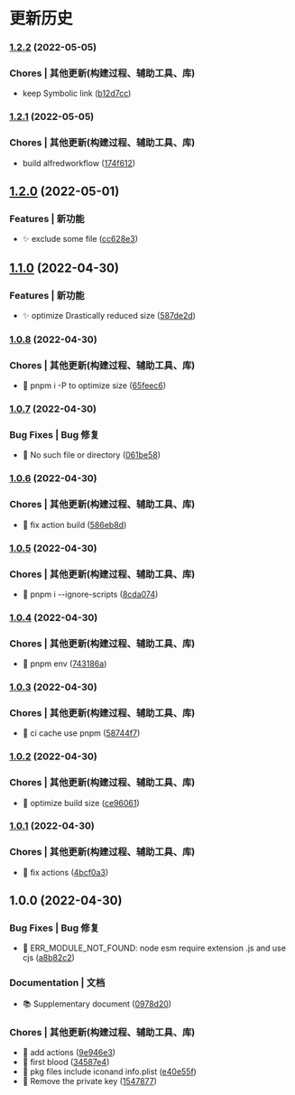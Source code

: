 # 更新历史 


### [1.2.2](https://github.com/daolou/alfred-adcode/compare/v1.2.1...v1.2.2) (2022-05-05)


### Chores | 其他更新(构建过程、辅助工具、库)

* keep Symbolic link ([b12d7cc](https://github.com/daolou/alfred-adcode/commit/b12d7ccdd42fea12f316663f9879317e1a4a3291))

### [1.2.1](https://github.com/daolou/alfred-adcode/compare/v1.2.0...v1.2.1) (2022-05-05)


### Chores | 其他更新(构建过程、辅助工具、库)

* build alfredworkflow ([174f612](https://github.com/daolou/alfred-adcode/commit/174f612be81a73a7b5183e070e639b4e7913b3ab))

## [1.2.0](https://github.com/daolou/alfred-adcode/compare/v1.1.0...v1.2.0) (2022-05-01)


### Features | 新功能

* ✨ exclude some file ([cc628e3](https://github.com/daolou/alfred-adcode/commit/cc628e3897ac4ebd471fdc1e606d077accdfeac3))

## [1.1.0](https://github.com/daolou/alfred-adcode/compare/v1.0.8...v1.1.0) (2022-04-30)


### Features | 新功能

* ✨ optimize Drastically reduced size ([587de2d](https://github.com/daolou/alfred-adcode/commit/587de2dd27699e44e3186359a448c26239f00b7e))

### [1.0.8](https://github.com/daolou/alfred-adcode/compare/v1.0.7...v1.0.8) (2022-04-30)


### Chores | 其他更新(构建过程、辅助工具、库)

* 🔧 pnpm i -P to optimize size ([65feec6](https://github.com/daolou/alfred-adcode/commit/65feec67db3fd89e70547d2f84c99bef65b5ad03))

### [1.0.7](https://github.com/daolou/alfred-adcode/compare/v1.0.6...v1.0.7) (2022-04-30)


### Bug Fixes | Bug 修复

* 🐛 No such file or directory ([061be58](https://github.com/daolou/alfred-adcode/commit/061be5805c059c7238f7f56042e8809164675b83))

### [1.0.6](https://github.com/daolou/alfred-adcode/compare/v1.0.5...v1.0.6) (2022-04-30)


### Chores | 其他更新(构建过程、辅助工具、库)

* 🔧 fix action build ([586eb8d](https://github.com/daolou/alfred-adcode/commit/586eb8deff7d7127372d2d2476ee1f197347258c))

### [1.0.5](https://github.com/daolou/alfred-adcode/compare/v1.0.4...v1.0.5) (2022-04-30)


### Chores | 其他更新(构建过程、辅助工具、库)

* 🔧 pnpm i --ignore-scripts ([8cda074](https://github.com/daolou/alfred-adcode/commit/8cda074f80bff53d9d8111f5709970b5c9edda86))

### [1.0.4](https://github.com/daolou/alfred-adcode/compare/v1.0.3...v1.0.4) (2022-04-30)


### Chores | 其他更新(构建过程、辅助工具、库)

* 🔧 pnpm env ([743186a](https://github.com/daolou/alfred-adcode/commit/743186a7c1f9a7fb1d2e42b29a7a716b8abc9d4e))

### [1.0.3](https://github.com/daolou/alfred-adcode/compare/v1.0.2...v1.0.3) (2022-04-30)


### Chores | 其他更新(构建过程、辅助工具、库)

* 🔧 ci cache use pnpm ([58744f7](https://github.com/daolou/alfred-adcode/commit/58744f76b047f178259323ee325d7c3797eec857))

### [1.0.2](https://github.com/daolou/alfred-adcode/compare/v1.0.1...v1.0.2) (2022-04-30)


### Chores | 其他更新(构建过程、辅助工具、库)

* 🔧 optimize build size ([ce96061](https://github.com/daolou/alfred-adcode/commit/ce960610f2092226f21e6bb8bf9e6d0aa2048597))

### [1.0.1](https://github.com/daolou/alfred-adcode/compare/v1.0.0...v1.0.1) (2022-04-30)


### Chores | 其他更新(构建过程、辅助工具、库)

* 🔧 fix actions ([4bcf0a3](https://github.com/daolou/alfred-adcode/commit/4bcf0a3d348e7cf1f63d5e26ed4b550811c0f87b))

## 1.0.0 (2022-04-30)


### Bug Fixes | Bug 修复

* 🐛 ERR_MODULE_NOT_FOUND: node esm require extension .js and use cjs ([a8b82c2](https://github.com/daolou/alfred-adcode/commit/a8b82c23daa195a5004752dd97d6d38bad93b908))


### Documentation | 文档

* 📚️ Supplementary document ([0978d20](https://github.com/daolou/alfred-adcode/commit/0978d208616ef11138a08513e26ff3413a7b4fa1))


### Chores | 其他更新(构建过程、辅助工具、库)

* 🔧 add actions ([9e946e3](https://github.com/daolou/alfred-adcode/commit/9e946e3ea92af6a1f86b15dbca69ccd7fb405c9f))
* 🔧 first blood ([34587e4](https://github.com/daolou/alfred-adcode/commit/34587e490f89cb8550ef69ebeb7591d9dd176ba1))
* 🔧 pkg files include iconand info.plist ([e40e55f](https://github.com/daolou/alfred-adcode/commit/e40e55fe3af420986fa4e5aa83d81fcd44b69f40))
* 🔧 Remove the private key ([1547877](https://github.com/daolou/alfred-adcode/commit/154787768035fc5672666e47075fef00b8cca647))
